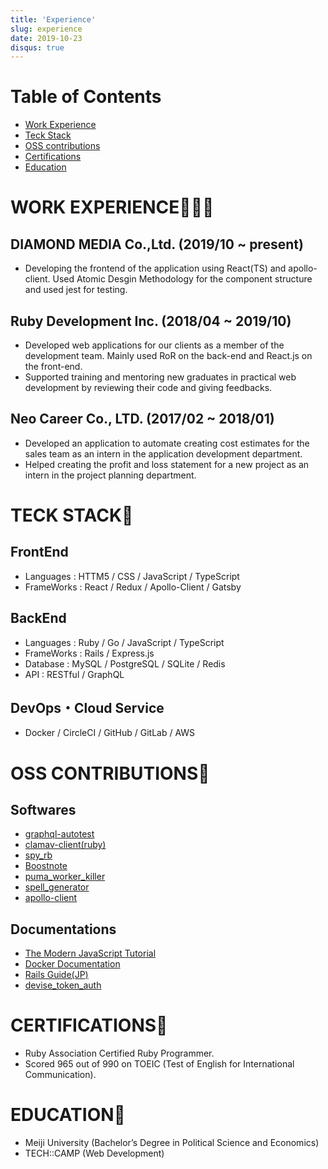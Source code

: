 ```yaml
---
title: 'Experience'
slug: experience
date: 2019-10-23
disqus: true
---
```


# Table of Contents

- [Work Experience](#work-experience)
- [Teck Stack](#teck-stack)
- [OSS contributions](#oss-contributions)
- [Certifications](#certifications)
- [Education](#education)

# WORK EXPERIENCE👨🏻‍💻

## DIAMOND MEDIA Co.,Ltd. (2019/10 ~ present)

- Developing the frontend of the application using React(TS) and apollo-client. Used Atomic Desgin Methodology for the component structure and used jest for testing.

## Ruby Development Inc. (2018/04 ~ 2019/10)

- Developed web applications for our clients as a member of the development team.
  Mainly used RoR on the back-end and React.js on the front-end.
- Supported training and mentoring new graduates in practical web development by reviewing their code and giving feedbacks.

## Neo Career Co., LTD. (2017/02 ~ 2018/01)

- Developed an application to automate creating cost estimates for the sales team as an intern in the application development department.
- Helped creating the profit and loss statement for a new project as an intern in the project planning department.

# TECK STACK💼

## FrontEnd

- Languages : HTTM5 / CSS / JavaScript / TypeScript
- FrameWorks : React / Redux / Apollo-Client / Gatsby

## BackEnd

- Languages : Ruby / Go / JavaScript / TypeScript
- FrameWorks : Rails / Express.js
- Database : MySQL / PostgreSQL / SQLite / Redis
- API : RESTful / GraphQL

## DevOps・Cloud Service

- Docker / CircleCI / GitHub / GitLab / AWS

# OSS CONTRIBUTIONS🚀

## Softwares

- [graphql-autotest](https://github.com/bitjourney/graphql-autotest)
- [clamav-client(ruby)](https://github.com/franckverrot/clamav-client)
- [spy_rb](https://github.com/jbodah/spy_rb)
- [Boostnote](https://github.com/BoostIO/Boostnote)
- [puma_worker_killer](https://github.com/schneems/puma_worker_killer")
- [spell_generator](https://github.com/K-Sato1995/spell_generator)
- [apollo-client](https://github.com/apollographql/apollo-client)

## Documentations

- [The Modern JavaScript Tutorial](https://github.com/javascript-tutorial/en.javascript.info/graphs/contributors)
- [Docker Documentation](https://github.com/docker/docker.github.io)
- [Rails Guide(JP)](https://github.com/yasslab/railsguides.jp)
- [devise_token_auth](https://github.com/lynndylanhurley/devise_token_auth)

# CERTIFICATIONS🏅

- Ruby Association Certified Ruby Programmer.
- Scored 965 out of 990 on TOEIC (Test of English for International Communication).

# EDUCATION🏫

- Meiji University (Bachelor’s Degree in Political Science and Economics)
- TECH::CAMP (Web Development)
